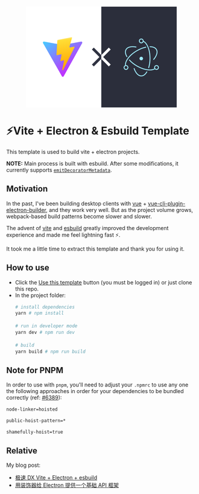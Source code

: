 <p align="center">
    <img width="400" src="https://github.com/ArcherGu/fast-vite-electron/blob/main/logo.png" alt="logo">
</p>

# ⚡Vite + Electron & Esbuild Template

This template is used to build vite + electron projects.

**NOTE:** Main process is built with esbuild. After some modifications, it currently supports [`emitDecoratorMetadata`](https://www.typescriptlang.org/tsconfig#emitDecoratorMetadata).

## Motivation

In the past, I've been building desktop clients with [vue](https://v3.vuejs.org/) + [vue-cli-plugin-electron-builder](https://github.com/nklayman/vue-cli-plugin-electron-builder), and they work very well. But as the project volume grows, webpack-based build patterns become slower and slower.

The advent of [vite](https://vitejs.dev/) and [esbuild](https://esbuild.github.io/) greatly improved the development experience and made me feel lightning fast ⚡.

 It took me a little time to extract this template and thank you for using it.

## How to use

- Click the [Use this template](https://github.com/ArcherGu/fast-vite-electron/generate) button (you must be logged in) or just clone this repo.
- In the project folder: 
  ```bash
  # install dependencies
  yarn # npm install

  # run in developer mode
  yarn dev # npm run dev

  # build
  yarn build # npm run build
  ```

## Note for PNPM

In order to use with `pnpm`, you'll need to adjust your `.npmrc` to use any one the following approaches in order for your dependencies to be bundled correctly (ref: [#6389](https://github.com/electron-userland/electron-builder/issues/6289#issuecomment-1042620422)):
```
node-linker=hoisted
```
```
public-hoist-pattern=*
```
```
shamefully-hoist=true
```

## Relative

My blog post:

- [极速 DX Vite + Electron + esbuild](https://archergu.me/posts/vite-electron-esbuild)
- [用装饰器给 Electron 提供一个基础 API 框架](https://archergu.me/posts/electron-decorators)
